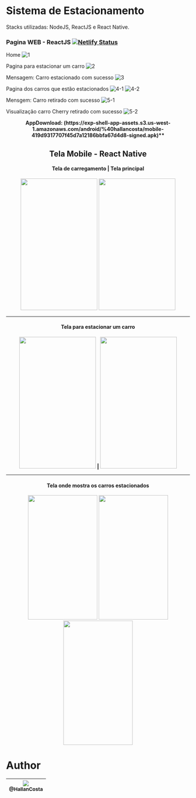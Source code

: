 

# Sistema de Estacionamento

Stacks utilizadas: NodeJS, ReactJS e React Native.

### Pagina WEB - ReactJS [![Netlify Status](https://api.netlify.com/api/v1/badges/dd909190-67e3-49a3-9342-45c1b72eb201/deploy-status)](https://modest-knuth-83b7b8.netlify.app)
Home
![1](https://user-images.githubusercontent.com/60573155/88223081-4b806b00-cc3d-11ea-9687-276fc2bec99d.PNG)

Pagina para estacionar um carro
![2](https://user-images.githubusercontent.com/60573155/88223084-4d4a2e80-cc3d-11ea-9382-0bbeeeddf294.PNG)

Mensagem: Carro estacionado com sucesso
![3](https://user-images.githubusercontent.com/60573155/88223085-4d4a2e80-cc3d-11ea-99dc-12fc0711f4ad.PNG)

Pagina dos carros que estão estacionados
![4-1](https://user-images.githubusercontent.com/60573155/88223086-4de2c500-cc3d-11ea-89ec-3fabb4688c2e.PNG)
![4-2](https://user-images.githubusercontent.com/60573155/88223088-4de2c500-cc3d-11ea-9c37-cf9f5186fb0b.PNG)

Mensgem: Carro retirado com sucesso
![5-1](https://user-images.githubusercontent.com/60573155/88223091-4f13f200-cc3d-11ea-9d5c-3eb2e42be0c4.PNG)

Visualização carro Cherry retirado com sucesso
![5-2](https://user-images.githubusercontent.com/60573155/88223093-4f13f200-cc3d-11ea-9c78-d6daa8a18a77.PNG)


<div align="center">
<strong>AppDownload:<strong> (https://exp-shell-app-assets.s3.us-west-1.amazonaws.com/android/%40hallancosta/mobile-419d9317707f45d7a12186bbfa67d4d8-signed.apk)**
  <h2>Tela Mobile - React Native</h2>
</div>


<div align="center">
<h4>Tela de carregamento | Tela principal</h4>

<img src="https://user-images.githubusercontent.com/60573155/88231140-0e6ea580-cc4a-11ea-9c55-6e12f3c7811c.jpeg" width="210px" height="360px">  <img src="https://user-images.githubusercontent.com/60573155/88224494-7370ce00-cc3f-11ea-81f8-0970477717cd.jpeg" width="210px" height="360px">
</div>


<hr>

<div align="center">
<h4>Tela para estacionar um carro</h4>

<img src="https://user-images.githubusercontent.com/60573155/88224497-74096480-cc3f-11ea-8231-083a826f0553.jpeg" width="210px" height="360px"> | <img src="https://user-images.githubusercontent.com/60573155/88224498-74a1fb00-cc3f-11ea-985b-585b10eb6a39.jpeg" width="210px" height="360px">
</div>

<hr>

<div align="center">
<h4>Tela onde mostra os carros estacionados</h4>


<img src="https://user-images.githubusercontent.com/60573155/88224499-74a1fb00-cc3f-11ea-867a-b429e00fef2a.jpeg" width="190px" height="340px"> <img src="https://user-images.githubusercontent.com/60573155/88224501-753a9180-cc3f-11ea-9a88-ad2a7ad3a284.jpeg" width="190px" height="340px"> <img src="https://user-images.githubusercontent.com/60573155/88224503-753a9180-cc3f-11ea-9cfe-df3d4bd734d0.jpeg" width="190px" height="340px">

</div>

# Author
| [<img src="https://avatars2.githubusercontent.com/u/60573155?s=115&v=3"><br><sub>@HallanCosta</sub>](https://github.com/HallanCosta) |
| :---: |